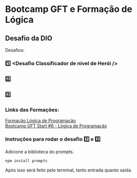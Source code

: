 # Bootcamp GFT e Formação de Lógica

## Desafio da DIO

Desafios:
### 1️⃣ <Desafio Classificador de nível de Herói />
### 2️⃣ <Calculadora de partidas Rankeadas />
### 3️⃣ <Escrevendo as classes de um Jogo />

### Links das Formações:
[Formação Lógica de Programação](https://www.dio.me/curso-logica-programacao)  
[Bootcamp GFT Start #6 - Lógica de Programação](https://www.dio.me/bootcamp/gft-start-logica-de-programacao)

### Instruções para rodar o desafio 1️⃣ e 2️⃣
Adicione a biblioteca do prompts.
```
npm install prompts
```
Após isso será feito pelo terminal, tanto entrada quanto saida.